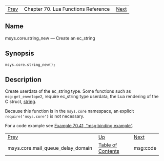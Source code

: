 |     |     |     |
| --- | --- | --- |
| [Prev](lua.ref.msys.core.mail_queue_delay_domain)  | Chapter 70. Lua Functions Reference |  [Next](lua.ref.msg_code) |

<a name="lua.ref.msys.core.string_new"></a>
## Name

msys.core.string_new — Create an ec_string

<a name="idp15734416"></a>
## Synopsis

`msys.core.string_new();`

<a name="idp15736208"></a>
## Description

Create userdata of the ec_string type. Some functions such as `msg:get_envelope2`, require ec_string type userdata, the Lua rendering of the C struct, [string](https://support.messagesystems.com/docs/web-c-api/structs.string).

Because this function is in the `msys.core` namespace, an explicit `require('msys.core')` is not necessary.

For a code example see [Example 70.41, “msg:binding example”](lua.ref.msg_binding#lua.ref.msg_binding.example "Example 70.41. msg:binding example").

|     |     |     |
| --- | --- | --- |
| [Prev](lua.ref.msys.core.mail_queue_delay_domain)  | [Up](lua.function.details) |  [Next](lua.ref.msg_code) |
| msys.core.mail_queue_delay_domain  | [Table of Contents](index) |  msg:code |


